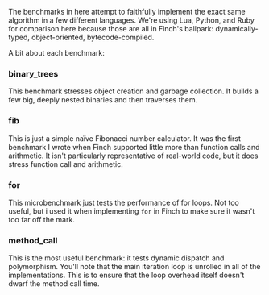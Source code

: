 The benchmarks in here attempt to faithfully implement the exact same algorithm in a few different languages. We're using Lua, Python, and Ruby for comparison here because those are all in Finch's ballpark: dynamically-typed, object-oriented, bytecode-compiled.

A bit about each benchmark:

### binary_trees

This benchmark stresses object creation and garbage collection. It builds a few big, deeply nested binaries and then traverses them.

### fib

This is just a simple naïve Fibonacci number calculator. It was the first benchmark I wrote when Finch supported little more than function calls and arithmetic. It isn't particularly representative of real-world code, but it does stress function call and arithmetic.

### for

This microbenchmark just tests the performance of for loops. Not too useful, but i used it when implementing `for` in Finch to make sure it wasn't too far off the mark.

### method_call

This is the most useful benchmark: it tests dynamic dispatch and polymorphism. You'll note that the main iteration loop is unrolled in all of the implementations. This is to ensure that the loop overhead itself doesn't dwarf the method call time.
